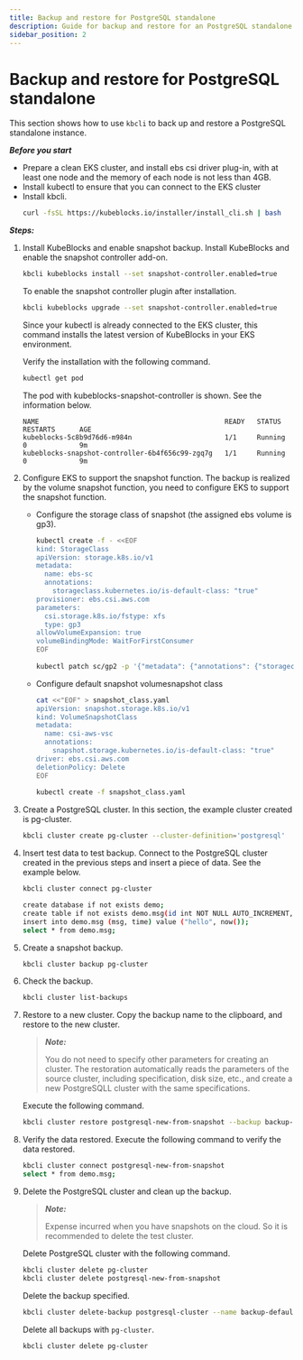 ```yaml
---
title: Backup and restore for PostgreSQL standalone
description: Guide for backup and restore for an PostgreSQL standalone
sidebar_position: 2
---
```


# Backup and restore for PostgreSQL standalone 
This section shows how to use `kbcli` to back up and restore a PostgreSQL standalone instance.

***Before you start***

- Prepare a clean EKS cluster, and install ebs csi driver plug-in, with at least one node and the memory of each node is not less than 4GB.
- Install kubectl to ensure that you can connect to the EKS cluster 
- Install kbcli.
   ```bash
   curl -fsSL https://kubeblocks.io/installer/install_cli.sh | bash
   ```

***Steps:***

1. Install KubeBlocks and enable snapshot backup.
   Install KubeBlocks and enable the snapshot controller add-on.
   ```bash
   kbcli kubeblocks install --set snapshot-controller.enabled=true
   ```
   To enable the snapshot controller plugin after installation.
   ```bash
   kbcli kubeblocks upgrade --set snapshot-controller.enabled=true
   ```   
   Since your kubectl is already connected to the EKS cluster, this command installs the latest version of KubeBlocks in your EKS environment.

   Verify the installation with the following command.
   ```bash
   kubectl get pod
   ```

   The pod with kubeblocks-snapshot-controller is shown. See the information below.
   ```
   NAME                                              READY   STATUS             RESTARTS      AGE
   kubeblocks-5c8b9d76d6-m984n                       1/1     Running            0             9m
   kubeblocks-snapshot-controller-6b4f656c99-zgq7g   1/1     Running            0             9m
   ```
2. Configure EKS to support the snapshot function.
The backup is realized by the volume snapshot function, you need to configure EKS to support the snapshot function.
    - Configure the storage class of snapshot (the assigned ebs volume is gp3).
       ```bash
       kubectl create -f - <<EOF
       kind: StorageClass
       apiVersion: storage.k8s.io/v1
       metadata:
         name: ebs-sc
         annotations:
           storageclass.kubernetes.io/is-default-class: "true"
       provisioner: ebs.csi.aws.com
       parameters:
         csi.storage.k8s.io/fstype: xfs
         type: gp3
       allowVolumeExpansion: true
       volumeBindingMode: WaitForFirstConsumer
       EOF
  
       kubectl patch sc/gp2 -p '{"metadata": {"annotations": {"storageclass.kubernetes.io/is-default-class": "false"}}}'
       ```
    - Configure default snapshot volumesnapshot class
       ```bash
       cat <<"EOF" > snapshot_class.yaml
       apiVersion: snapshot.storage.k8s.io/v1
       kind: VolumeSnapshotClass
       metadata:
         name: csi-aws-vsc
         annotations:
           snapshot.storage.kubernetes.io/is-default-class: "true"
       driver: ebs.csi.aws.com
       deletionPolicy: Delete
       EOF
  
       kubectl create -f snapshot_class.yaml
       ```
3. Create a PostgreSQL cluster. 
   In this section, the example cluster created is pg-cluster.
   ```bash
   kbcli cluster create pg-cluster --cluster-definition='postgresql'
   ```
4. Insert test data to test backup.
   Connect to the PostgreSQL cluster created in the previous steps and insert a piece of data. See the example below.
   ```bash
   kbcli cluster connect pg-cluster
   
   create database if not exists demo;
   create table if not exists demo.msg(id int NOT NULL AUTO_INCREMENT, msg text, time datetime, PRIMARY KEY (id));
   insert into demo.msg (msg, time) value ("hello", now());
   select * from demo.msg;
   ```
  
5. Create a snapshot backup.
    ```bash
    kbcli cluster backup pg-cluster
    ```
6. Check the backup.
    ```bash
    kbcli cluster list-backups
    ```
7. Restore to a new cluster.
   Copy the backup name to the clipboard, and restore to the new cluster. 
   > ***Note:*** 
   > 
   > You do not need to specify other parameters for creating an cluster. The restoration automatically reads the parameters of the source cluster, including specification, disk size, etc., and create a new PostgreSQLL cluster with the same specifications. 

   Execute the following command.
   ```bash
   kbcli cluster restore postgresql-new-from-snapshot --backup backup-default-postgresql-cluster-20221124113440
   ```
8. Verify the data restored.
   Execute the following command to verify the data restored.
   ```bash
   kbcli cluster connect postgresql-new-from-snapshot
   select * from demo.msg;
   ```
9. Delete the PostgreSQL cluster and clean up the backup.
   > ***Note:***
   > 
   > Expense incurred when you have snapshots on the cloud. So it is recommended to delete the test cluster.
  
   Delete PostgreSQL cluster with the following command.
   ```bash
   kbcli cluster delete pg-cluster
   kbcli cluster delete postgresql-new-from-snapshot
   ```
   Delete the backup specified.

   ```bash
   kbcli cluster delete-backup postgresql-cluster --name backup-default-postgresql-cluster-20221124113440 
   ```
   Delete all backups with `pg-cluster`.
   ```bash
   kbcli cluster delete pg-cluster
   ```